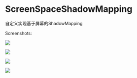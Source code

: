 # ScreenSpaceShadowMapping
自定义实现基于屏幕的ShadowMapping

Screenshots:

![](https://raw.githubusercontent.com/chenyong2github/ScreenSpaceShadowMapping/master/Screenshots/1.jpg)

![](https://raw.githubusercontent.com/chenyong2github/ScreenSpaceShadowMapping/master/Screenshots/2.jpg)

![](https://raw.githubusercontent.com/chenyong2github/ScreenSpaceShadowMapping/master/Screenshots/3.jpg)

![](https://raw.githubusercontent.com/chenyong2github/ScreenSpaceShadowMapping/master/Screenshots/4.jpg)

